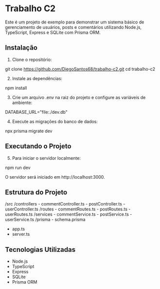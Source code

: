 # Trabalho C2

Este é um projeto de exemplo para demonstrar um sistema básico de gerenciamento de usuários, posts e comentários utilizando Node.js, TypeScript, Express e SQLite com Prisma ORM.

## Instalação

1. Clone o repositório:

git clone https://github.com/DiegoSantos68/trabalho-c2.git
cd trabalho-c2

2. Instale as dependências:

npm install

3. Crie um arquivo .env na raiz do projeto e configure as variáveis de ambiente:

DATABASE_URL="file:./dev.db"

4. Execute as migrações do banco de dados:

npx prisma migrate dev

## Executando o Projeto

5. Para iniciar o servidor localmente:

npm run dev

O servidor será iniciado em http://localhost:3000.

## Estrutura do Projeto

/src
  /controllers
    - commentController.ts
    - postController.ts
    - userController.ts
  /routes
    - commentRoutes.ts
    - postRoutes.ts
    - userRoutes.ts
  /services
    - commentService.ts
    - postService.ts
    - userService.ts
  /prisma
    - schema.prisma
  - app.ts
  - server.ts

## Tecnologias Utilizadas

- Node.js
- TypeScript
- Express
- SQLite
- Prisma ORM

